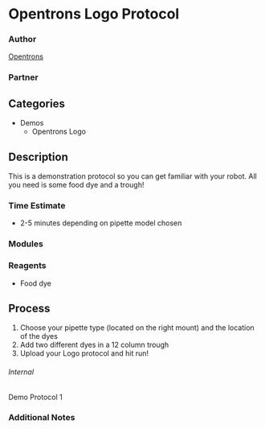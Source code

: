 # Opentrons Logo Protocol

### Author
[Opentrons](https://opentrons.com/)

### Partner

## Categories
* Demos
	* Opentrons Logo

## Description
This is a demonstration protocol so you can get familiar with your
robot. All you need is some food dye and a trough!

### Time Estimate
* 2-5 minutes depending on pipette model chosen

### Modules

### Reagents
* Food dye

## Process
1. Choose your pipette type (located on the right mount) and the location of the dyes
2. Add two different dyes in a 12 column trough
2. Upload your Logo protocol and hit run!

###### Internal
Demo Protocol 1

### Additional Notes
